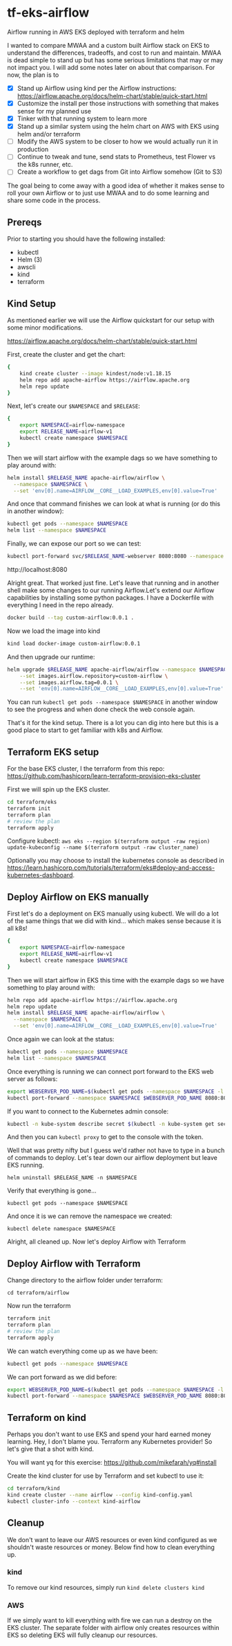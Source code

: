 # tf-eks-airflow
Airflow running in AWS EKS deployed with terraform and helm

I wanted to compare MWAA and a custom built Airflow stack on EKS to understand the differences, tradeoffs, and cost to run and maintain.  MWAA is dead simple to stand up but has some serious limitations that may or may not impact you.  I will add some notes later on about that comparison.  For now, the plan is to 

- [x] Stand up Airflow using kind per the Airflow instructions: https://airflow.apache.org/docs/helm-chart/stable/quick-start.html 
- [x] Customize the install per those instructions with something that makes sense for my planned use
- [x] Tinker with that running system to learn more
- [x] Stand up a similar system using the helm chart on AWS with EKS using helm and/or terraform
- [ ] Modify the AWS system to be closer to how we would actually run it in production
- [ ] Continue to tweak and tune, send stats to Prometheus, test Flower vs the k8s runner, etc.
- [ ] Create a workflow to get dags from Git into Airflow somehow (Git to S3)

The goal being to come away with a good idea of whether it makes sense to roll your own Airflow or to just use MWAA and to do some learning and share some code in the process.

## Prereqs

Prior to starting you should have the following installed:

* kubectl
* Helm (3)
* awscli
* kind
* terraform

## Kind Setup

As mentioned earlier we will use the Airflow quickstart for our setup with some minor modifications.

https://airflow.apache.org/docs/helm-chart/stable/quick-start.html

First, create the cluster and get the chart:

```bash
{
    kind create cluster --image kindest/node:v1.18.15
    helm repo add apache-airflow https://airflow.apache.org
    helm repo update
}
```

Next, let's create our `$NAMESPACE` and `$RELEASE`:

```bash
{
    export NAMESPACE=airflow-namespace
    export RELEASE_NAME=airflow-v1
    kubectl create namespace $NAMESPACE    
}
```

Then we will start airflow with the example dags so we have something to play around with:

```bash
helm install $RELEASE_NAME apache-airflow/airflow \
  --namespace $NAMESPACE \
  --set 'env[0].name=AIRFLOW__CORE__LOAD_EXAMPLES,env[0].value=True'
```

And once that command finishes we can look at what is running (or do this in another window):

```bash
kubectl get pods --namespace $NAMESPACE
helm list --namespace $NAMESPACE
```

Finally, we can expose our port so we can test:

```bash
kubectl port-forward svc/$RELEASE_NAME-webserver 8080:8080 --namespace $NAMESPACE
```

http://localhost:8080

Alright great. That worked just fine.  Let's leave that running and in another shell make some changes to our running Airflow.Let's extend our Airflow capabilities by installing some python packages.  I have a Dockerfile with everything I need in the repo already.

```bash
docker build --tag custom-airflow:0.0.1 .
```

Now we load the image into kind

```bash
kind load docker-image custom-airflow:0.0.1
```

And then upgrade our runtime:

```bash
helm upgrade $RELEASE_NAME apache-airflow/airflow --namespace $NAMESPACE \
    --set images.airflow.repository=custom-airflow \
    --set images.airflow.tag=0.0.1 \
    --set 'env[0].name=AIRFLOW__CORE__LOAD_EXAMPLES,env[0].value=True'    
```

You can run `kubectl get pods --namespace $NAMESPACE` in another window to see the progress and when done check the web console again.

That's it for the kind setup.  There is a lot you can dig into here but this is a good place to start to get familiar with k8s and Airflow.

## Terraform EKS setup

For the base EKS cluster, I the terraform from this repo: https://github.com/hashicorp/learn-terraform-provision-eks-cluster

First we will spin up the EKS cluster.

```bash
cd terraform/eks
terraform init
terraform plan
# review the plan
terraform apply
```

Configure kubectl: `aws eks --region $(terraform output -raw region) update-kubeconfig --name $(terraform output -raw cluster_name)`

Optionally you may choose to install the kubernetes console as described in https://learn.hashicorp.com/tutorials/terraform/eks#deploy-and-access-kubernetes-dashboard.

## Deploy Airflow on EKS manually

First let's do a deployment on EKS manually using kubectl.  We will do a lot of the same things that we did with kind... which makes sense because it is all k8s!

```bash
{
    export NAMESPACE=airflow-namespace
    export RELEASE_NAME=airflow-v1
    kubectl create namespace $NAMESPACE
}
```

Then we will start airflow in EKS this time with the example dags so we have something to play around with:

```bash
helm repo add apache-airflow https://airflow.apache.org
helm repo update
helm install $RELEASE_NAME apache-airflow/airflow \
  --namespace $NAMESPACE \
  --set 'env[0].name=AIRFLOW__CORE__LOAD_EXAMPLES,env[0].value=True'
```

Once again we can look at the status:
```bash
kubectl get pods --namespace $NAMESPACE
helm list --namespace $NAMESPACE
```

Once everything is running we can connect port forward to the EKS web server as follows:

```bash
export WEBSERVER_POD_NAME=$(kubectl get pods --namespace $NAMESPACE -l "component=webserver,tier=airflow" -o jsonpath="{.items[0].metadata.name}")
kubectl port-forward --namespace $NAMESPACE $WEBSERVER_POD_NAME 8080:8080
```

If you want to connect to the Kubernetes admin console:

```bash
kubectl -n kube-system describe secret $(kubectl -n kube-system get secret | grep service-controller-token | awk '{print $1}')
```

And then you can `kubectl proxy` to get to the console with the token.

Well that was pretty nifty but I guess we'd rather not have to type in a bunch of commands to deploy. Let's tear down our airflow deployment but leave EKS running.

`helm uninstall $RELEASE_NAME -n $NAMESPACE`

Verify that everything is gone...

`kubectl get pods --namespace $NAMESPACE`

And once it is we can remove the namespace we created:

`kubectl delete namespace $NAMESPACE`

Alright, all cleaned up. Now let's deploy Airflow with Terraform

## Deploy Airflow with Terraform

Change directory to the airflow folder under terraform:

`cd terraform/airflow`

Now run the terraform

```bash
terraform init
terraform plan
# review the plan
terraform apply
```

We can watch everything come up as we have been:

```bash
kubectl get pods --namespace $NAMESPACE
```

We can port forward as we did before:

```bash
export WEBSERVER_POD_NAME=$(kubectl get pods --namespace $NAMESPACE -l "component=web,app=airflow" -o jsonpath="{.items[0].metadata.name}")
kubectl port-forward --namespace $NAMESPACE $WEBSERVER_POD_NAME 8080:8080
```

## Terraform on kind

Perhaps you don't want to use EKS and spend your hard earned money learning. Hey, I don't blame you.  Terraform any Kubernetes provider!  So let's give that a shot with kind.

You will want yq for this exercise: https://github.com/mikefarah/yq#install

Create the kind cluster for use by Terraform and set kubectl to use it:

```bash
cd terraform/kind
kind create cluster --name airflow --config kind-config.yaml
kubectl cluster-info --context kind-airflow
```






## Cleanup

We don't want to leave our AWS resources or even kind configured as we shouldn't waste resources or money.  Below find how to clean everything up.

### kind

To remove our kind resources, simply run `kind delete clusters kind`

### AWS

If we simply want to kill everything with fire we can run a destroy on the EKS cluster. The separate folder with airflow only creates resources within EKS so deleting EKS will fully cleanup our resources.


